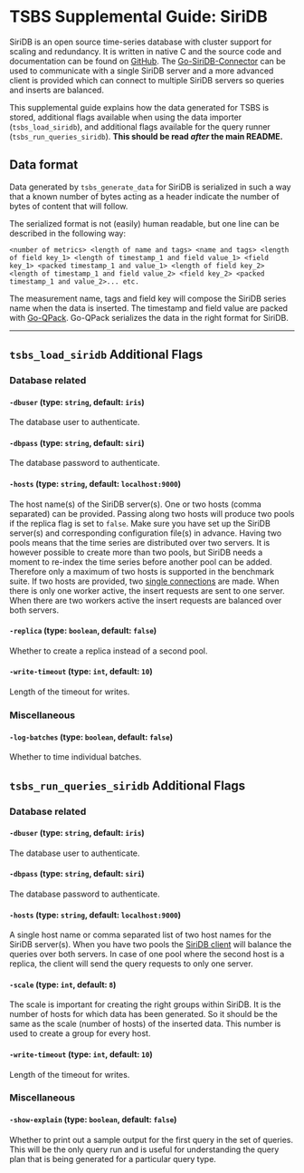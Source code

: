 # TSBS Supplemental Guide: SiriDB

SiriDB is an open source time-series database with cluster support for scaling and redundancy. It is written in native C and the source code and documentation can be found on [GitHub](https://github.com/SiriDB/siridb-server). The [Go-SiriDB-Connector](https://github.com/SiriDB/go-siridb-connector) can be used to communicate with a single SiriDB server and a more advanced client is provided which can connect to multiple SiriDB servers so queries and inserts are balanced.

This supplemental guide explains how the data generated for TSBS is stored, additional flags available when using the data importer (`tsbs_load_siridb`), and additional flags available for the query runner (`tsbs_run_queries_siridb`).
**This should be read *after* the main README.**

## Data format

Data generated by `tsbs_generate_data` for SiriDB is serialized in such a way that a known number of bytes acting as a header indicate the number of bytes of content that will follow.

The serialized format is not (easily) human readable, but one line can be described in the following way:
```text
<number of metrics> <length of name and tags> <name and tags> <length of field key_1> <length of timestamp_1 and field value_1> <field key_1> <packed timestamp_1 and value_1> <length of field key_2> <length of timestamp_1 and field value_2> <field key_2> <packed timestamp_1 and value_2>... etc.

```
The measurement name, tags and field key will compose the SiriDB series name when the data is inserted. The timestamp and field value are packed with [Go-QPack](https://github.com/transceptor-technology/go-qpack). Go-QPack serializes the data in the right format for SiriDB.

---


## `tsbs_load_siridb` Additional Flags

### Database related

#### `-dbuser` (type: `string`, default: `iris`)
The database user to authenticate.


#### `-dbpass` (type: `string`, default: `siri`)
The database password to authenticate.


#### `-hosts` (type: `string`, default: `localhost:9000`)
The host name(s) of the SiriDB server(s). One or two hosts (comma separated) can be provided. Passing along two hosts will produce two pools if the replica flag is set to `false`. Make sure you have set up the SiriDB server(s) and corresponding configuration file(s) in advance. Having two pools means that the time series are distributed over two servers. It is however possible to create more than two pools, but SiriDB needs a moment to re-index the time series before another pool can be added. Therefore only a maximum of two hosts is supported in the benchmark suite. If two hosts are provided, two [single connections](https://github.com/SiriDB/go-siridb-connector#single-connection) are made. When there is only one worker active, the insert requests are sent to one server. When there are two workers active the insert requests are balanced over both servers.


#### `-replica` (type: `boolean`, default: `false`)
Whether to create a replica instead of a second pool.


#### `-write-timeout` (type: `int`, default: `10`)
Length of the timeout for writes.


### Miscellaneous

#### `-log-batches` (type: `boolean`, default: `false`)
Whether to time individual batches.



## `tsbs_run_queries_siridb` Additional Flags

### Database related

#### `-dbuser` (type: `string`, default: `iris`)
The database user to authenticate.

#### `-dbpass` (type: `string`, default: `siri`)
The database password to authenticate.

#### `-hosts` (type: `string`, default: `localhost:9000`)
A single host name or comma separated list of two host names for the SiriDB server(s). When you have two pools the [SiriDB client](https://github.com/SiriDB/go-siridb-connector#siridb-client) will balance the queries over both servers. In case of one pool where the second host is a replica, the client will send the query requests to only one server.

#### `-scale` (type: `int`, default: `8`)
The scale is important for creating the right groups within SiriDB. It is the number of hosts for which data has been generated. So it should be the same as the scale (number of hosts) of the inserted data. This number is used to create a group for every host.

#### `-write-timeout` (type: `int`, default: `10`)
Length of the timeout for writes.

### Miscellaneous

#### `-show-explain` (type: `boolean`, default: `false`)
Whether to print out a sample output for the first query in the set of queries. This will be the only query run and is useful for understanding the query plan that is being generated for a particular
query type.
